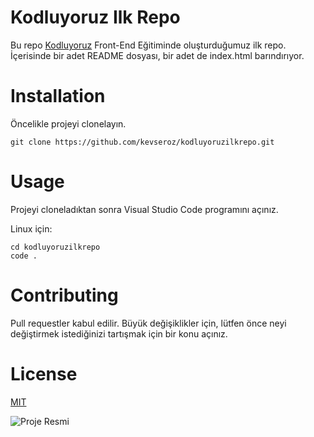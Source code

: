 # Kodluyoruz Ilk Repo
Bu repo [Kodluyoruz](https://www.patika.dev/) Front-End Eğitiminde oluşturduğumuz ilk repo. İçerisinde bir adet README dosyası, bir adet de index.html barındırıyor.

# Installation

Öncelikle projeyi clonelayın.

`git clone https://github.com/kevseroz/kodluyoruzilkrepo.git`

# Usage
Projeyi cloneladıktan sonra Visual Studio Code programını açınız.

Linux için:

```
cd kodluyoruzilkrepo
code .
```

# Contributing

Pull requestler kabul edilir. Büyük değişiklikler için, lütfen önce neyi değiştirmek istediğinizi tartışmak için bir konu açınız.

# License

[MIT](https://choosealicense.com/licenses/mit/)

![Proje Resmi](./image/screenshot.png)
